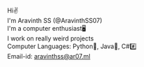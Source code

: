 Hi✌️<br>
I'm Aravinth SS (@AravinthSS07)<br>
I'm a computer enthusiast🖥️<br>
I work on really weird projects<br>
Computer Languages: Python🐍, Java🍵, C##️⃣<br>
Email-id: aravinthss@ar07.ml<br>

<!---
AravinthSS07/AravinthSS07 is a ✨ special ✨ repository because its `README.md` (this file) appears on your GitHub profile.
You can click the Preview link to take a look at your changes.
--->
